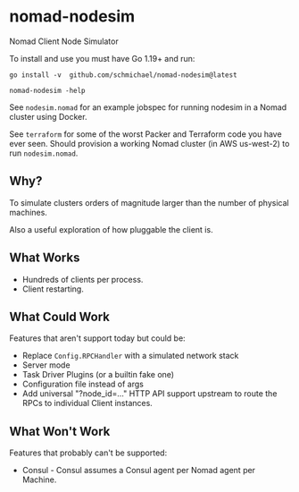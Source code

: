 # nomad-nodesim

Nomad Client Node Simulator

To install and use you must have Go 1.19+ and run:

```
go install -v  github.com/schmichael/nomad-nodesim@latest

nomad-nodesim -help
```

See `nodesim.nomad` for an example jobspec for running nodesim in a Nomad
cluster using Docker.

See `terraform` for some of the worst Packer and Terraform code you have ever
seen. Should provision a working Nomad cluster (in AWS us-west-2) to run
`nodesim.nomad`.

## Why?

To simulate clusters orders of magnitude larger than the number of physical
machines.

Also a useful exploration of how pluggable the client is.

## What Works

- Hundreds of clients per process.
- Client restarting.

## What Could Work

Features that aren't support today but could be:

- Replace `Config.RPCHandler` with a simulated network stack
- Server mode
- Task Driver Plugins (or a builtin fake one)
- Configuration file instead of args
- Add universal "?node_id=..." HTTP API support upstream to route the RPCs to
  individual Client instances.

## What Won't Work

Features that probably can't be supported:

- Consul - Consul assumes a Consul agent per Nomad agent per Machine.
